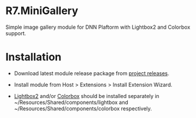 # R7.MiniGallery

Simple image gallery module for DNN Plaftorm with Lightbox2 and Colorbox support. 

# Installation

- Download latest module release package from [project releases](https://github.com/roman-yagodin/R7.MiniGallery/releases).

- Install module from Host &gt; Extensions &gt; Install Extension Wizard.

- [Lightbox2](https://github.com/lokesh/lightbox2) and/or [Colorbox](https://github.com/jackmoore/colorbox) should be installed separately in ~/Resources/Shared/components/lightbox and
~/Resources/Shared/components/colorbox respectively.
